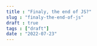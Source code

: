 ```yaml
---
title : "Finaly, the end of JS?"
slug : "finaly-the-end-of-js"
draft : true
tags : ["draft"]
date : "2022-07-23"
---
```

